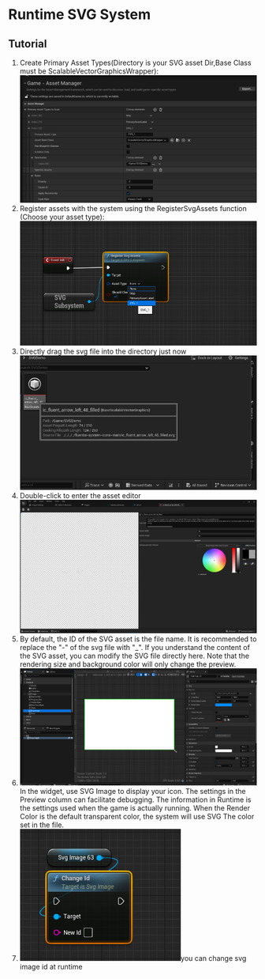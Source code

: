 # Runtime SVG System

## Tutorial

1. Create Primary Asset Types(Directory is your SVG asset Dir,Base Class must be ScalableVectorGraphicsWrapper):![image-20240326190937156](image/image-20240326190937156.png)
2. Register assets with the system using the RegisterSvgAssets function (Choose your asset type):![image-20240326191312862](image/image-20240326191312862.png)
3. Directly drag the svg file into the directory just now![image-20240326191710812](image/image-20240326191710812.png)
4. Double-click to enter the asset editor![image-20240326191813791](image/image-20240326191813791.png)
5. By default, the ID of the SVG asset is the file name. It is recommended to replace the "-" of the svg file with "_". If you understand the content of the SVG asset, you can modify the SVG file directly here. Note that the rendering size and background color will only change the preview.
6. ![image-20240326192346693](image/image-20240326192346693.png)In the widget, use SVG Image to display your icon. The settings in the Preview column can facilitate debugging. The information in Runtime is the settings used when the game is actually running. When the Render Color is the default transparent color, the system will use SVG The color set in the file.
7. ![image-20240326192756271](image/image-20240326192756271.png)you can change svg image id at runtime